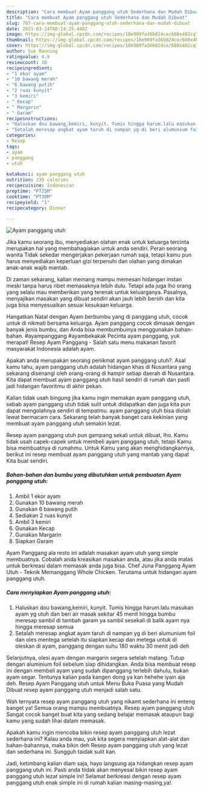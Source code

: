 ```yaml
---
description: "Cara membuat Ayam panggang utuh Sederhana dan Mudah Dibuat"
title: "Cara membuat Ayam panggang utuh Sederhana dan Mudah Dibuat"
slug: 787-cara-membuat-ayam-panggang-utuh-sederhana-dan-mudah-dibuat
date: 2021-03-24T06:14:25.440Z
image: https://img-global.cpcdn.com/recipes/18e909fa36b824ce/680x482cq70/ayam-panggang-utuh-foto-resep-utama.jpg
thumbnail: https://img-global.cpcdn.com/recipes/18e909fa36b824ce/680x482cq70/ayam-panggang-utuh-foto-resep-utama.jpg
cover: https://img-global.cpcdn.com/recipes/18e909fa36b824ce/680x482cq70/ayam-panggang-utuh-foto-resep-utama.jpg
author: Sue Manning
ratingvalue: 4.9
reviewcount: 10
recipeingredient:
- "1 ekor ayam"
- "10 bawang merah"
- "6 bawang putih"
- "2 ruas kunyit"
- "3 kemiri"
- " Kecap"
- " Margarin"
- " Garam"
recipeinstructions:
- "Haluskan dou bawang,kemiri, kunyit. Tumis hingga harum.lalu masukan ayam yg utuh dan beri air masak sekitar 45 menit hingga bumbu meresap sambil di tambah garam ya sambil sesekali di balik ayam nya hingga meresap semua"
- "Setalah meresap angkat ayam taruh di nampan yg di beri alumunium foil dan oles mentega setelah itu siapkan kecap dan metega untuk di oleskan di ayam, panggang dengan suhu 180 waktu 30 menit jadi deh"
categories:
- Resep
tags:
- ayam
- panggang
- utuh

katakunci: ayam panggang utuh 
nutrition: 239 calories
recipecuisine: Indonesian
preptime: "PT25M"
cooktime: "PT30M"
recipeyield: "1"
recipecategory: Dinner

---
```



![Ayam panggang utuh](https://img-global.cpcdn.com/recipes/18e909fa36b824ce/680x482cq70/ayam-panggang-utuh-foto-resep-utama.jpg)

Jika kamu seorang ibu, menyediakan olahan enak untuk keluarga tercinta merupakan hal yang membahagiakan untuk anda sendiri. Peran seorang  wanita Tidak sekedar mengerjakan pekerjaan rumah saja, tetapi kamu pun harus menyediakan keperluan gizi terpenuhi dan olahan yang dimakan anak-anak wajib mantab.

Di zaman  sekarang, kalian memang mampu memesan hidangan instan meski tanpa harus ribet memasaknya lebih dulu. Tetapi ada juga lho orang yang selalu mau memberikan yang terenak untuk keluarganya. Pasalnya, menyajikan masakan yang dibuat sendiri akan jauh lebih bersih dan kita juga bisa menyesuaikan sesuai kesukaan keluarga. 

Hangatkan Natal dengan Ayam berbumbu yang di panggang utuh, cocok untuk di nikmati bersama keluarga. Ayam panggang cocok dimasak dengan banyak jenis bumbu, dan Anda bisa membumbuinya menggunakan bahan-bahan. #ayampanggang #ayambekakak Pecinta ayam panggang, yuk merapat! Resep Ayam Panggang - Salah satu menu makanan favorit masyarakat Indonesia adalah ayam.

Apakah anda merupakan seorang penikmat ayam panggang utuh?. Asal kamu tahu, ayam panggang utuh adalah hidangan khas di Nusantara yang sekarang disenangi oleh orang-orang di hampir setiap daerah di Nusantara. Kita dapat membuat ayam panggang utuh hasil sendiri di rumah dan pasti jadi hidangan favoritmu di akhir pekan.

Kalian tidak usah bingung jika kamu ingin memakan ayam panggang utuh, sebab ayam panggang utuh tidak sulit untuk didapatkan dan juga kita pun dapat mengolahnya sendiri di tempatmu. ayam panggang utuh bisa diolah lewat bermacam cara. Sekarang telah banyak banget cara kekinian yang membuat ayam panggang utuh semakin lezat.

Resep ayam panggang utuh pun gampang sekali untuk dibuat, lho. Kamu tidak usah capek-capek untuk membeli ayam panggang utuh, tetapi Kamu bisa membuatnya di rumahmu. Untuk Kamu yang akan menghidangkannya, berikut ini resep membuat ayam panggang utuh yang mantab yang dapat Kita buat sendiri.

<!--inarticleads1-->

##### Bahan-bahan dan bumbu yang dibutuhkan untuk pembuatan Ayam panggang utuh:

1. Ambil 1 ekor ayam
1. Gunakan 10 bawang merah
1. Gunakan 6 bawang putih
1. Sediakan 2 ruas kunyit
1. Ambil 3 kemiri
1. Gunakan  Kecap
1. Gunakan  Margarin
1. Siapkan  Garam


Ayam Panggang ala resto ini adalah masakan ayam utuh yang simple membuatnya. Cobalah anda kreasikan masakan anda, atau jika anda malas untuk berkreasi dalam memasak anda juga bisa. Chef Juna Panggang Ayam Utuh - Teknik Memanggang Whole Chicken. Terutama untuk hidangan ayam panggang utuh. 

<!--inarticleads2-->

##### Cara menyiapkan Ayam panggang utuh:

1. Haluskan dou bawang,kemiri, kunyit. Tumis hingga harum.lalu masukan ayam yg utuh dan beri air masak sekitar 45 menit hingga bumbu meresap sambil di tambah garam ya sambil sesekali di balik ayam nya hingga meresap semua
1. Setalah meresap angkat ayam taruh di nampan yg di beri alumunium foil dan oles mentega setelah itu siapkan kecap dan metega untuk di oleskan di ayam, panggang dengan suhu 180 waktu 30 menit jadi deh


Selanjutnya, olesi ayam dengan margarin segera setelah matang. Tutup dengan aluminium foil sebelum siap dihidangkan. Anda bisa membuat resep ini dengan membeli ayam yang sudah dipanggang terlebih dahulu, bukan ayam segar. Tentunya kalian pada kangen dong ya kan hehehe iyain aja deh. Resep Ayam Panggang utuh untuk Menu Buka Puasa yang Mudah Dibuat resep ayam panggang utuh menjadi salah satu. 

Wah ternyata resep ayam panggang utuh yang nikamt sederhana ini enteng banget ya! Semua orang mampu membuatnya. Resep ayam panggang utuh Sangat cocok banget buat kita yang sedang belajar memasak ataupun bagi kamu yang sudah lihai dalam memasak.

Apakah kamu ingin mencoba bikin resep ayam panggang utuh lezat sederhana ini? Kalau anda mau, yuk kita segera menyiapkan alat-alat dan bahan-bahannya, maka bikin deh Resep ayam panggang utuh yang lezat dan sederhana ini. Sungguh taidak sulit kan. 

Jadi, ketimbang kalian diam saja, hayo langsung aja hidangkan resep ayam panggang utuh ini. Pasti anda tiidak akan menyesal bikin resep ayam panggang utuh lezat simple ini! Selamat berkreasi dengan resep ayam panggang utuh enak simple ini di rumah kalian masing-masing,ya!.

